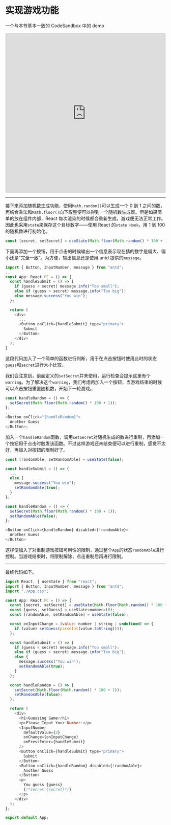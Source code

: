 # 实现游戏功能

一个与本节基本一致的 CodeSandbox 中的 demo

<iframe
     src="https://codesandbox.io/embed/relaxed-fire-0ylln?fontsize=14&hidenavigation=1&theme=dark"
     style="width:100%; height:500px; border:0; border-radius: 4px; overflow:hidden;"
     title="EESAST React+antd Tutorial 1.2"
     allow="accelerometer; ambient-light-sensor; camera; encrypted-media; geolocation; gyroscope; hid; microphone; midi; payment; usb; vr; xr-spatial-tracking"
     sandbox="allow-autoplay allow-forms allow-modals allow-popups allow-presentation allow-same-origin allow-scripts"
   ></iframe>

---

接下来添加随机数生成功能，使用`Math.random()`可以生成一个 0 到 1 之间的数，再结合乘法和`Math.floor()`向下取整便可以得到一个随机数生成器。但是如果简单的放在组件内部，React 每次渲染的时候都会重新生成，游戏便无法正常工作。因此也采用`state`来保存这个目标数字——使用 React 的`state Hook`，用 1 到 100 的随机数进行初始化。

```javascript
const [secret, setSecret] = useState(Math.floor(Math.random() * 100 + 1));
```

下面再添加一个按钮，用于点击的时候输出一个信息表示现在猜的数字是偏大、偏小还是“完全一致”。为方便，输出信息还是使用 antd 提供的`message`。

```javascript
import { Button, InputNumber, message } from "antd";
...
const App: React.FC = () => {
  const handleSubmit = () => {
    if (guess < secret) message.info("Too small");
    else if (guess > secret) message.info("Too big");
    else message.success("You win");
  };

  return (
    <div>
      ...
      <Button onClick={handleSubmit} type="primary">
        Submit
      </Button>
    </div>
  );
}
```

这段代码加入了一个简单的函数进行判断，用于在点击按钮时使用此时的状态`guess`和`secret`进行大小比较。

我们会注意到，前面定义的`setSecret`并未使用，运行检查会提示这里有个`warning`。为了解决这个`warning`，我们考虑再加入一个按钮，当游戏结束的时候可以点击按钮重置随机数，开始下一轮游戏。

```javascript
const handleRandom = () => {
  setSecret(Math.floor(Math.random() * 100 + 1));
};
...
<Button onClick="{handleRandom}">
  Another Guess
</Button>;
```

加入一个`handleRandom`函数，调用`setSecret`对随机生成的数进行重制，再添加一个按钮用于点击时触发该函数。不过这样游戏还未结束便可以进行重制，感觉不太好，再加入对按钮的限制好了。

```javascript
const [randomAble, setRandomAble] = useState(false);

const handleSubmit = () => {
  ...
  else {
    message.success("You win");
    setRandomAble(true);
  }
};

const handleRandom = () => {
  setSecret(Math.floor(Math.random() * 100 + 1));
  setRandomAble(false);
};

<Button onClick={handleRandom} disabled={!randomAble}>
  Another Guess
</Button>
```

这样便加入了对重制游戏按钮可用性的限制，通过整个`App`的状态`randomAble`进行控制。当游戏结束时，将限制解除，点击重制后再进行限制。

---

最终代码如下。

```javascript
import React, { useState } from "react";
import { Button, InputNumber, message } from "antd";
import "./App.css";

const App: React.FC = () => {
  const [secret, setSecret] = useState(Math.floor(Math.random() * 100 + 1));
  const [guess, setGuess] = useState<number>(0);
  const [randomAble, setRandomAble] = useState(false);

  const onInputChange = (value: number | string | undefined) => {
    if (value) setGuess(parseInt(value.toString()));
  };

  const handleSubmit = () => {
    if (guess < secret) message.info("Too small");
    else if (guess > secret) message.info("Too big");
    else {
      message.success("You win");
      setRandomAble(true);
    }
  };

  const handleRandom = () => {
    setSecret(Math.floor(Math.random() * 100 + 1));
    setRandomAble(false);
  };

  return (
    <div>
      <h1>Guessing Game</h1>
      <p>Please Input Your Number:</p>
      <InputNumber
        defaultValue={3}
        onChange={onInputChange}
        onPressEnter={handleSubmit}
      />
      <Button onClick={handleSubmit} type="primary">
        Submit
      </Button>
      <Button onClick={handleRandom} disabled={!randomAble}>
        Another Guess
      </Button>
      <p>
        You guess {guess}
        {/*secret {secret}*/}
      </p>
    </div>
  );
};

export default App;
```
